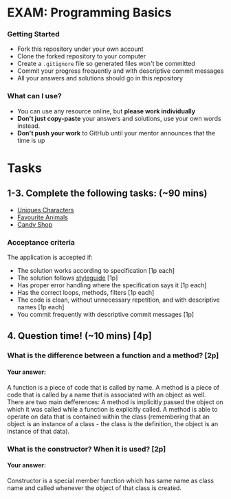 # EXAM: Programming Basics

### Getting Started
 - Fork this repository under your own account
 - Clone the forked repository to your computer
 - Create a `.gitignore` file so generated files won't be committed
 - Commit your progress frequently and with descriptive commit messages
 - All your answers and solutions should go in this repository

### What can I use?
- You can use any resource online, but **please work individually**
- **Don't just copy-paste** your answers and solutions, use your own words instead.
- **Don't push your work** to GitHub until your mentor announces that the time is up


# Tasks
## 1-3. Complete the following tasks: (~90 mins)
- [Uniques Characters](uniquechars/UniqueChars.java)
- [Favourite Animals](favouriteanimals/FavouriteAnimals.java)
- [Candy Shop](candyshop/TakeMeToThe.java)

### Acceptance criteria
The application is accepted if:
- The solution works according to specification [1p each]
- The solution follows [styleguide](https://github.com/greenfox-academy/teaching-materials/blob/master/styleguide/java.md) [1p]
- Has proper error handling where the specification says it [1p each]
- Has the correct loops, methods, filters [1p each]
- The code is clean, without unnecessary repetition, and with descriptive names [1p each]
- You commit frequently with descriptive commit messages [1p]

## 4. Question time! (~10 mins) [4p]

###  What is the difference between a function and a method? [2p]
#### Your answer:

A function is a piece of code that is called by name.
A method is a piece of code that is called by a name that is associated with an object as well.
There are two main defferences:
A method is implicitly passed the object on which it was called while a function is explicitly called.
A method is able to operate on data that is contained within the class (remembering that an object is an instance of a class - the class is the definition, the object is an instance of that data).

### What is the constructor? When it is used? [2p]
#### Your answer:
Constructor is a special member function which has same name as class name and called whenever the object of that class is created.

